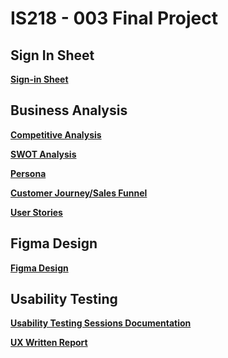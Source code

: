 # IS218 - 003 Final Project

## Sign In Sheet
**[Sign-in Sheet](SIGNIN.md)**

## Business Analysis
**[Competitive Analysis](Competitive_Analysis.md)**

**[SWOT Analysis](SWOT_Analysis.md)**

**[Persona](Persona.md)**

**[Customer Journey/Sales Funnel](Customer_Journey.md)**

**[User Stories](User_Stories.md)**

## Figma Design
**[Figma Design](https://www.figma.com/file/lXlcK81N1dVrCc5ZWDGCmh/Final?type=design&node-id=0-1&mode=design&t=2wG7IkmMfvdNkW0d-0)**

## Usability Testing

**[Usability Testing Sessions Documentation](Usability_Testing.md)**

**[UX Written Report](Usability_Report.md)**




